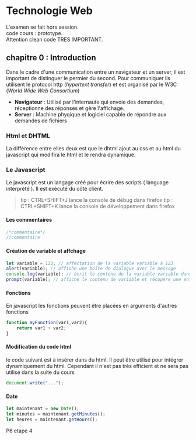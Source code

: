 # Technologie Web

L'examen se fait hors session.  
code cours : prototype.  
Attention clean code TRES IMPORTANT.  

## chapitre 0 : Introduction

Dans le cadre d'une communication entre un navigateur et un server, il est important de distinguer le permier du second. Pour communiquer ils utilisent le protocol http (*hypertext transfer*) et est organisé par le W3C (*World Wide Web Consortium*)
    
* **Navigateur** : Utilisé par l'internaute qui envoie des demandes, réceptionne des réponses et gère l'affichage.
* **Server** : Machine phyqique et logiciel capable de répondre aux demandes de fichiers

### Html et DHTML

La différence entre elles deux est que le dhtml ajout au css et au html du javascript qui modifira le html et le rendra dynamique.

### Le Javascript 

Le javascript est un langage créé pour écrire des scripts ( language interprété ). Il est exécuté du côté client.  

> tip : CTRL+SHIFT+J lance la console de débug dans firefox
> tip : CTRL+SHIFT+K lance la console de développement dans firefox


#### Les commentaires

``` javascript
/*commentaire*/
//commentaire
```

#### Création de variable et affchage 

``` javascript
let variable = 123; // affectation de la variable variable à 123
alert(variable); // affiche une boite de dialogue avec le message 
console.log(variable); // écrit le contenu de la variable variable dans la console$
prompt(variable); // affiche le contenu de variable et récupère une entrée de l'utilisateur via une boite de dialogue
```

#### Fonctions 

En javascript les fonctions peuvent être placées en arguments d'autres fonctions 

``` javascript
function myFunction(var1,var2){
    return var1 + var2;
}
```

#### Modification du code html

le code suivant est à insérer dans du html. Il peut être utilisé pour intégrer dynamiquement du html. Cependant il n'est pas très efficient et ne sera pas utilisé dans la suite du cours
``` javascript
document.write("...");
```


#### Date 

``` javascript
let maintenant = new Date();
let minutes = maintenant.getMinutes();
let heures = maintenant.getHours();  
```

P6 etape 4




























